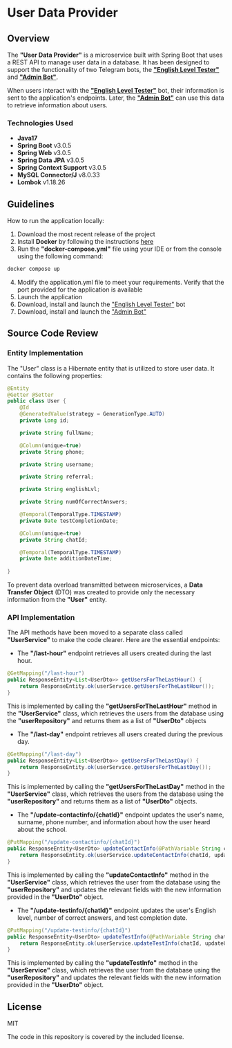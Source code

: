 # User Data Provider

## Overview

The **"User Data Provider"** is a microservice built with Spring Boot that uses a REST API to manage user data in a 
database. It has been designed to support the functionality of two Telegram bots, the 
[**"English Level Tester"**](https://github.com/delibre/tg-english-test-bot/) and 
[**"Admin Bot"**](https://github.com/delibre/tg-admin-bot).

When users interact with the [**"English Level Tester"**](https://github.com/delibre/tg-english-test-bot/) bot, their 
information is sent to the application's endpoints. Later, the [**"Admin Bot"**](https://github.com/delibre/tg-admin-bot)
can use this data to retrieve information about users.

### Technologies Used

* **Java17**
* **Spring Boot** v3.0.5
* **Spring Web** v3.0.5
* **Spring Data JPA** v3.0.5 
* **Spring Context Support** v3.0.5
* **MySQL Connector/J** v8.0.33
* **Lombok** v1.18.26


## Guidelines

How to run the application locally:

1. Download the most recent release of the project
2. Install **Docker** by following the instructions [here](https://docs.docker.com/engine/install/)
3. Run the **"docker-compose.yml"** file using your IDE or from the console using the following command:
```bash
docker compose up
```
4. Modify the application.yml file to meet your requirements. Verify that the port provided for the application is 
available
5. Launch the application
6. Download, install and launch the ["English Level Tester"](https://github.com/delibre/tg-english-test-bot) bot
7. Download, install and launch the ["Admin Bot"](https://github.com/delibre/tg-admin-bot)


## Source Code Review

### Entity Implementation

The "User" class is a Hibernate entity that is utilized to store user data. It contains the following properties:

```java
@Entity
@Getter @Setter
public class User {
    @Id
    @GeneratedValue(strategy = GenerationType.AUTO)
    private Long id;

    private String fullName;

    @Column(unique=true)
    private String phone;

    private String username;

    private String referral;

    private String englishLvl;

    private String numOfCorrectAnswers;

    @Temporal(TemporalType.TIMESTAMP)
    private Date testCompletionDate;

    @Column(unique=true)
    private String chatId;

    @Temporal(TemporalType.TIMESTAMP)
    private Date additionDateTime;
    
}
```

To prevent data overload transmitted between microservices, a **Data Transfer Object** (DTO) was created to provide only
the necessary information from the **"User"** entity.


### API Implementation

The API methods have been moved to a separate class called **"UserService"** to make the code clearer. Here are the 
essential endpoints:

* The **"/last-hour"** endpoint retrieves all users created during the last hour.
```java
@GetMapping("/last-hour")
public ResponseEntity<List<UserDto>> getUsersForTheLastHour() {
    return ResponseEntity.ok(userService.getUsersForTheLastHour());
}
```
This is implemented by calling the **"getUsersForTheLastHour"** method in the **"UserService"** class, which retrieves
the users from the database using the **"userRepository"** and returns them as a list of **"UserDto"** objects

* The **"/last-day"** endpoint retrieves all users created during the previous day.
```java
@GetMapping("/last-day")
public ResponseEntity<List<UserDto>> getUsersForTheLastDay() {
    return ResponseEntity.ok(userService.getUsersForTheLastDay());
}
```
This is implemented by calling the **"getUsersForTheLastDay"** method in the **"UserService"** class, which retrieves
the users from the database using the **"userRepository"** and returns them as a list of **"UserDto"** objects.

* The **"/update-contactinfo/{chatId}"** endpoint updates the user's name, surname, phone number, and information about
how the user heard about the school.
```java
@PutMapping("/update-contactinfo/{chatId}")
public ResponseEntity<UserDto> updateContactInfo(@PathVariable String chatId, @RequestBody UserDto updateUser) {
    return ResponseEntity.ok(userService.updateContactInfo(chatId, updateUser));
}
```
This is implemented by calling the **"updateContactInfo"** method in the **"UserService"** class, which retrieves the
user from the database using the **"userRepository"** and updates the relevant fields with the new information provided
in the **"UserDto"** object.

* The **"/update-testinfo/{chatId}"** endpoint updates the user's English level, number of correct answers, and test 
completion date.
```java
@PutMapping("/update-testinfo/{chatId}")
public ResponseEntity<UserDto> updateTestInfo(@PathVariable String chatId, @RequestBody UserDto updateUser) {
    return ResponseEntity.ok(userService.updateTestInfo(chatId, updateUser));
}
```
This is implemented by calling the **"updateTestInfo"** method in the **"UserService"** class, which retrieves the user 
from the database using the **"userRepository"** and updates the relevant fields with the new information provided in 
the **"UserDto"** object.


## License

MIT

The code in this repository is covered by the included license.